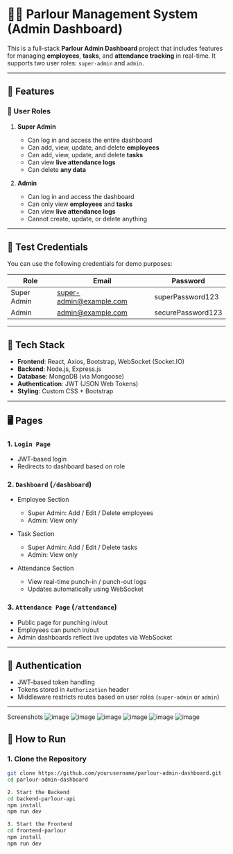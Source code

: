 # 👨‍💼 Parlour Management System (Admin Dashboard)

This is a full-stack **Parlour Admin Dashboard** project that includes features for managing **employees**, **tasks**, and **attendance tracking** in real-time. It supports two user roles: `super-admin` and `admin`.

---

## 🚀 Features

### 👥 User Roles

1. **Super Admin**
   - Can log in and access the entire dashboard
   - Can add, view, update, and delete **employees**
   - Can add, view, update, and delete **tasks**
   - Can view **live attendance logs**
   - Can delete **any data**

2. **Admin**
   - Can log in and access the dashboard
   - Can only view **employees** and **tasks**
   - Can view **live attendance logs**
   - Cannot create, update, or delete anything

---

## 🧪 Test Credentials

You can use the following credentials for demo purposes:

| Role           | Email                       | Password           |
|-------------- |--------------------         |--------------------|
| Super Admin   | super-admin@example.com     | superPassword123    |
| Admin          | admin@example.com          | securePassword123  |

---

## 🧩 Tech Stack

- **Frontend**: React, Axios, Bootstrap, WebSocket (Socket.IO)
- **Backend**: Node.js, Express.js
- **Database**: MongoDB (via Mongoose)
- **Authentication**: JWT (JSON Web Tokens)
- **Styling**: Custom CSS + Bootstrap

---

## 🖥️ Pages

### 1. `Login Page`
- JWT-based login
- Redirects to dashboard based on role

### 2. `Dashboard` (`/dashboard`)
- Employee Section
  - Super Admin: Add / Edit / Delete employees
  - Admin: View only

- Task Section
  - Super Admin: Add / Edit / Delete tasks
  - Admin: View only

- Attendance Section
  - View real-time punch-in / punch-out logs
  - Updates automatically using WebSocket

### 3. `Attendance Page` (`/attendance`)
- Public page for punching in/out
- Employees can punch in/out
- Admin dashboards reflect live updates via WebSocket

---

## 🔐 Authentication

- JWT-based token handling
- Tokens stored in `Authorization` header
- Middleware restricts routes based on user roles (`super-admin` or `admin`)

---
Screenshots
![image](https://github.com/user-attachments/assets/8f6d1784-f600-44b5-b31f-205ecfc585d7)
![image](https://github.com/user-attachments/assets/5b1203b9-bd70-4eb4-90c1-6900efc0cedc)
![image](https://github.com/user-attachments/assets/9bebf934-bf47-416d-bfc6-713f39ef4a9e)
![image](https://github.com/user-attachments/assets/8427a1e7-0d5b-453e-b262-5c2298296424)
![image](https://github.com/user-attachments/assets/653018e7-d384-4cd8-9440-4b570a34365a)
![image](https://github.com/user-attachments/assets/006385fa-725d-4ca8-884b-35c0e4c92635)

## 🧪 How to Run

### 1. Clone the Repository

```bash
git clone https://github.com/yourusername/parlour-admin-dashboard.git
cd parlour-admin-dashboard

2. Start the Backend
cd backend-parlour-api
npm install
npm run dev

3. Start the Frontend
cd frontend-parlour
npm install
npm run dev
